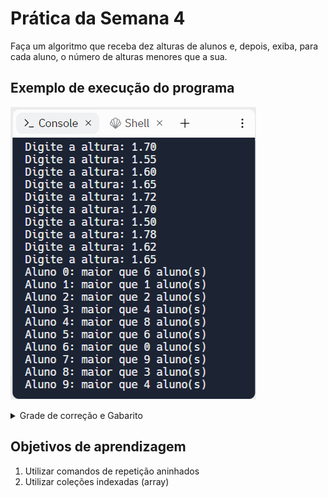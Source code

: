 # Prática da Semana 4
  
Faça um algoritmo que receba dez alturas de alunos e, depois, exiba, para cada aluno, o número de alturas menores que a sua.

  ## Exemplo de execução do programa
  
  ![Exemplo](assets/F1-M3-Sem04-Praticas-Exemplo.png)

<details>
    <summary>Grade de correção e Gabarito</summary>

  # Gabarito
![Gabarito](assets/F1-M3-Sem04-Praticas-Gabarito.png)

## Grade de correção
![Grade](assets/F1-M3-Sem04-Praticas-Grade.png)

</details>

  ## Objetivos de aprendizagem
  1. Utilizar comandos de repetição aninhados
  2. Utilizar coleções indexadas (array)
  

  